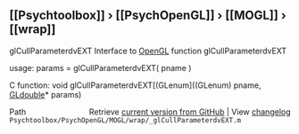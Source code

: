 ## [[Psychtoolbox]] &#8250; [[PsychOpenGL]] &#8250; [[MOGL]] &#8250; [[wrap]]

glCullParameterdvEXT  Interface to [OpenGL](OpenGL) function glCullParameterdvEXT  
  
usage:  params = glCullParameterdvEXT( pname )  
  
C function:  void glCullParameterdvEXT[(GLenum]((GLenum) pname, [GLdouble](GLdouble)\* params)  




<div class="code_header" style="text-align:right;">
  <span style="float:left;">Path&nbsp;&nbsp;</span> <span class="counter">Retrieve <a href=
  "https://raw.github.com/Psychtoolbox-3/Psychtoolbox-3/beta/Psychtoolbox/PsychOpenGL/MOGL/wrap/_glCullParameterdvEXT.m">current version from GitHub</a> | View <a href=
  "https://github.com/Psychtoolbox-3/Psychtoolbox-3/commits/beta/Psychtoolbox/PsychOpenGL/MOGL/wrap/_glCullParameterdvEXT.m">changelog</a></span>
</div>
<div class="code">
  <code>Psychtoolbox/PsychOpenGL/MOGL/wrap/_glCullParameterdvEXT.m</code>
</div>

